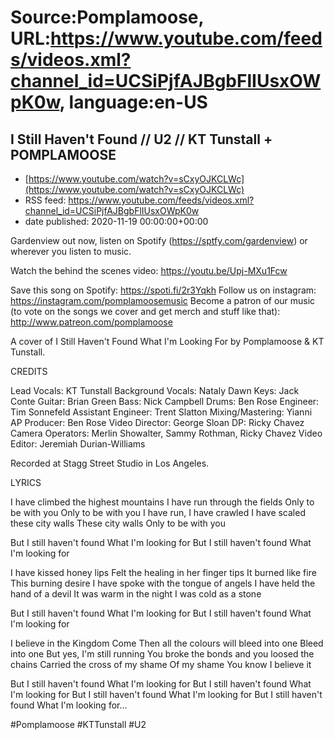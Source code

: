 # Source:Pomplamoose, URL:https://www.youtube.com/feeds/videos.xml?channel_id=UCSiPjfAJBgbFlIUsxOWpK0w, language:en-US

## I Still Haven't Found // U2 // KT Tunstall + POMPLAMOOSE
 - [https://www.youtube.com/watch?v=sCxyOJKCLWc](https://www.youtube.com/watch?v=sCxyOJKCLWc)
 - RSS feed: https://www.youtube.com/feeds/videos.xml?channel_id=UCSiPjfAJBgbFlIUsxOWpK0w
 - date published: 2020-11-19 00:00:00+00:00

Gardenview out now, listen on Spotify (https://sptfy.com/gardenview) or wherever you listen to music.

 Watch the behind the scenes video: https://youtu.be/Upj-MXu1Fcw

Save this song on Spotify: https://spoti.fi/2r3Yqkh
Follow us on instagram: https://instagram.com/pomplamoosemusic
Become a patron of our music (to vote on the songs we cover and get merch and stuff like that): http://www.patreon.com/pomplamoose

A cover of I Still Haven't Found What I'm Looking For by Pomplamoose & KT Tunstall.

CREDITS

Lead Vocals: KT Tunstall
Background Vocals: Nataly Dawn
Keys: Jack Conte
Guitar:  Brian Green
Bass: Nick Campbell
Drums: Ben Rose
Engineer: Tim Sonnefeld 
Assistant Engineer: Trent Slatton
Mixing/Mastering: Yianni AP
Producer: Ben Rose
Video Director: George Sloan
DP: Ricky Chavez
Camera Operators: Merlin Showalter, Sammy Rothman, Ricky Chavez
Video Editor: Jeremiah Durian-Williams

Recorded at Stagg Street Studio in Los Angeles.

LYRICS

I have climbed the highest mountains
I have run through the fields
Only to be with you
Only to be with you
I have run, I have crawled
I have scaled these city walls
These city walls
Only to be with you

But I still haven't found
What I'm looking for
But I still haven't found
What I'm looking for

I have kissed honey lips
Felt the healing in her finger tips
It burned like fire
This burning desire
I have spoke with the tongue of angels
I have held the hand of a devil
It was warm in the night
I was cold as a stone

But I still haven't found
What I'm looking for
But I still haven't found
What I'm looking for

I believe in the Kingdom Come
Then all the colours will bleed into one
Bleed into one
But yes, I'm still running
You broke the bonds and you loosed the chains
Carried the cross of my shame
Of my shame
You know I believe it

But I still haven't found
What I'm looking for
But I still haven't found
What I'm looking for
But I still haven't found
What I'm looking for
But I still haven't found
What I'm looking for...

#Pomplamoose #KTTunstall #U2

